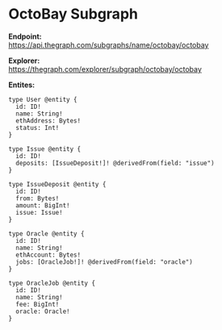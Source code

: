 # OctoBay Subgraph

**Endpoint:**<br>
https://api.thegraph.com/subgraphs/name/octobay/octobay

**Explorer:**<br>
https://thegraph.com/explorer/subgraph/octobay/octobay

**Entites:**
```
type User @entity {
  id: ID!
  name: String!
  ethAddress: Bytes!
  status: Int!
}
```

```
type Issue @entity {
  id: ID!
  deposits: [IssueDeposit!]! @derivedFrom(field: "issue")
}
```

```
type IssueDeposit @entity {
  id: ID!
  from: Bytes!
  amount: BigInt!
  issue: Issue!
}
```

```
type Oracle @entity {
  id: ID!
  name: String!
  ethAccount: Bytes!
  jobs: [OracleJob!]! @derivedFrom(field: "oracle")
}
```

```
type OracleJob @entity {
  id: ID!
  name: String!
  fee: BigInt!
  oracle: Oracle!
}

```
